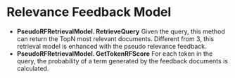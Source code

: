 # Relevance Feedback Model

- **PseudoRFRetrievalModel. RetrieveQuery** Given the query, this method can return the TopN most relevant documents. Different from 3, this retrieval model is enhanced with the pseudo relevance feedback.
- **PseudoRFRetrievalModel. GetTokenRFScore** For each token in the query, the probability of a term generated by the feedback documents is calculated.

